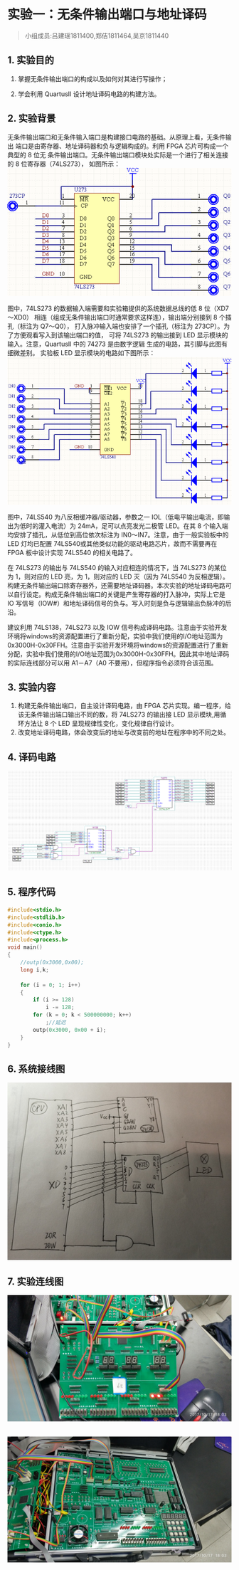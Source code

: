 # 实验一：无条件输出端口与地址译码

> 小组成员:吕建瑶1811400,郑佶1811464,吴京1811440

## 1. 实验目的

1. 掌握无条件输出端口的构成以及如何对其进行写操作；

2. 学会利用 QuartusII 设计地址译码电路的构建方法。 


## 2. 实验背景

无条件输出端口和无条件输入端口是构建接口电路的基础。从原理上看，无条件输出
端口是由寄存器、地址译码器和负与逻辑构成的。利用 FPGA 芯片可构成一个典型的 8 位无
条件输出端口。无条件输出端口模块处实际是一个进行了相关连接的 8 位寄存器（74LS273），
如图所示：
![](img/lab1_bg_1.png)

图中，74LS273 的数据输入端需要和实验箱提供的系统数据总线的低 8 位（XD7～XD0）
相连（组成无条件输出端口时通常要求这样连），输出端分别接到 8 个插孔（标注为 Q7～Q0），
打入脉冲输入端也安排了一个插孔（标注为 273CP）。为了方便观看写入到该输出端口的值，
可将 74LS273 的输出接到 LED 显示模块的输入。注意，QuartusII 中的 74273 是由数字逻辑
生成的电路，其引脚与此图有细微差别。
实验板 LED 显示模块的电路如下图所示：
![](img/lab1_bg_2.png)

图中，74LS540 为八反相缓冲器/驱动器，参数之一 IOL（低电平输出电流，即输出为低时的灌入电流）为 24mA，足可以点亮发光二极管 LED。在其 8 个输入端均安排了插孔，从低位到高位依次标注为 IN0～IN7。注意，由于一般实验板中的 LED 灯均已配置 74LS540或其他类似功能的驱动电路芯片，故而不需要再在 FPGA 板中设计实现 74LS540 的相关电路了。

在 74LS273 的输出与 74LS540 的输入对应相连的情况下，当 74LS273 的某位为 1，则对应的 LED 亮，为 1，则对应的 LED 灭（因为 74LS540 为反相逻辑）。构建无条件输出端口除寄存器外，还需要地址译码器。本次实验的地址译码电路可以自行设定。构成无条件输出端口的关键是产生寄存器的打入脉冲，实际上它是 IO 写信号（IOW#）和地址译码信号的负与。写入时刻是负与逻辑输出负脉冲的后沿。

建议利用 74LS138，74LS273 以及 IOW 信号构成译码电路。注意由于实验开发环境将windows的资源配置进行了重新分配，实验中我们使用的I/O地址范围为0x3000H-0x30FFH。注意由于实验开发环境将windows的资源配置进行了重新分配，实验中我们使用的I/O地址范围为0x3000H-0x30FFH。因此其中地址译码的实际连线部分可以用 A1－A7（A0 不要用），但程序指令必须符合该范围。

## 3. 实验内容

1. 构建无条件输出端口，自主设计译码电路，由 FPGA 芯片实现。编一程序，给该无条件输出端口输出不同的数，将 74LS273 的输出接 LED 显示模块,用循环方法让 8 个 LED 呈现规律性变化，变化规律自行设计。
2. 改变地址译码电路，体会改变后的地址与改变前的地址在程序中的不同之处。

## 4. 译码电路

![](img/lab1_decode.png)

## 5. 程序代码

```c
#include<stdio.h>
#include<stdlib.h>
#include<conio.h>
#include<ctype.h>
#include<process.h>
void main()
{
	//outp(0x3000,0x00);
	long i,k;
	
	for (i = 0; 1; i++)
	{
		if (i >= 128)
			i -= 128;
		for (k = 0; k < 500000000; k++)
			;//延迟
		outp(0x3000, 0x00 + i);
	}
}
```

## 6. 系统接线图

![](img/lab1_diagram.jpg)

## 7. 实验连线图

![](img/lab1_result_1.jpg)

​                          ![](img/lab1_result_2.jpg)